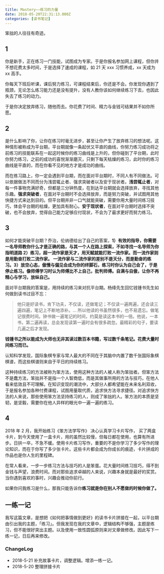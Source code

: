 ```yaml
---
title: Mastery——练习的力量
date: 2018-05-20T22:31:13.000Z
categories: [读书笔记] 
---
```

笨拙的人往往有奇迹。

## 1

你是新手，正在练习一门技能，试图成为专家。于是你报名参加网上课程，但你并不想花费太多时间，于是选择了速成的课程，如 21 天 xxx 习惯养成，xx 天成为 xx 高手。

你每天下班后听课，课后努力练习，可课程结束后，你还是不会。你发现你遇到了瓶颈，无论怎么练习能力还是没有提升，没有人教你该如何继续练习下去，也因此失去了练习的动力。

于是你决定放弃练习，随他而去。你花费了时间、精力与金钱可结果并不如你所愿。

## 2

是什么影响了你，让你在练习时毫无进步，甚至让你产生了放弃练习的想法呢。这种情形被称成为平台期，平台期就像一条起伏又平直的曲线，你努力练习成功将之前练习的技能联系在一起这时候你的练习曲线是上升的，但你碰到了平台期，此时你努力练习，之前的成功的喜悦渐渐磨灭，只剩下每天枯燥的练习，此时你的练习曲线是平直的，而在你看不见的地方才是成功的曲线。

而在练习路上，你一定会遇到平台期，而在面对平台期时，不同人有不同做法。可以依据做法不同而分为浅尝辄止者、强求突破者以及安于现状者。**浅尝辄止者**，对每一件事物充满好奇，但都是三分钟热度，在到达平台期就会选择放弃，寻找其他乐趣。**强求突破者**，在面对平台期时不会选择放弃，而是努力突破，并试图用其他快捷方式来达到目的。但平台期并非一口气就能突破，需要你用大量时间练习技巧，体会平台期的枯燥，更加具有耐心。**安于现状者**，在面对平台期时选择不突破，也不会放弃，觉得自己能力足够应付现状，不会为了最求更好而努力练习。

## 3

如何才能突破平台期？乔治，伦纳德给出了自己的答案，**1）有效的指导，你需要一名导师教你什么才是正确的路，与其一个人在路上探索，不如寻找一名导师为你指明道路 2）练习，超一流作家是天才，用天赋就能打败一流作家。而一流作家则是用勤奋打败二流作家。 一流作家与二流作家的差别不是天分，而是勤奋的练习。3）放空心态，傲慢与偏见会成为你的绊脚石，练习时你认为自己会了，于是停止练习。像师傅学习时认为师傅比不上自己，批判师傅。自满与自傲，让你不再精心与学习，放纵自己。**

面对平台期我的答案是，用持续的练习来对抗平台期。杨绛先生回忆钱锺书先生如何做到读书过目不忘：

> 他只是好读书，肯下功夫，不仅读，还做笔记；不仅读一遍两遍，还会读三遍四遍，笔记上不断地添补。... 所以他读的书虽然很多，也不易遗忘。做笔记很费时间。钟书做一遍笔记的时间，约莫是读这本书的一倍。他说，一本书，第二遍再读，总会发现读第一遍时会有很多疏忽。最精彩的句子，要读几遍之后才发现。

**钱锺书之所以能成为大师也无非其读过数百本书籍，写过数千条笔记。花费大量时间练习而已。**

认知科学发现，国际象棋专家与常人最大的不同在于其脑中内置了数千张国际象棋棋谱，而这些棋谱则来自于平日的持续练习。

这种持续练习的方法被称为笨方法，使用这种方法的人被人称为笨拙者。但笨方法不是蠢方法，笨拙并不是指一个人智商低，而是其做事所用的方法与技巧，在他人看来低效且不可理解。在知识变现的潮流中，大部分人都希望能在未来名利双收，于是报名参加各种付费课程，试图用量取代质，追求快方法寻求捷径。对追求快方法的人来说，那些使用笨方法坚持练习的人，则成了笨拙的人。笨方法的本质是坚韧，是坚毅，需要你在他人异样的眼光中一遍一遍的练习。

## 4

2018 年 2 月，我开始练习《笨方法学写作》 决心认真学习卡片写作， 买了两盒卡片，到今天使用了一盒卡片，用的虽然比较慢，但每日都在使用，也算有所进步。日拱一卒，不急不缓。使用卡片练习写作，重要的不是你学习了多少写作的理论知识，而在于你写了多少张卡片。这些卡片都会成为你成长的痕迹，卡片拼成的作品也是你人生的里程碑。

在常人看来，一步一步练习方法与技巧的人是笨蛋。花大量时间练习技巧，得不到金钱与声望，浪费时间。而对那些追求卓越的人来说，兴趣本身就是最好的奖赏。当你遇到喜欢的事时，兴趣会推动你前行。

如果你问我练习是什么，那我只能告诉你**练习就是你在别人不愿做的时候你做了。**

## 一练一记

我写这篇文章，是想把《如何把事情做到更好》的读书卡片拼接在一起，以平台期由引出我的主题，「练习」。但我发现在我的文章中，逻辑结构不够强，主题是练习，但不能很好突出主题。以及使用一致性圆弧原则来对文章做修改。因此写下一练一记，日后再来修改。

### ChangeLog

*   2018-5-21 补充故事卡片，调整逻辑。增添一练一记。
*   2018-5-20 整理拼接卡片
